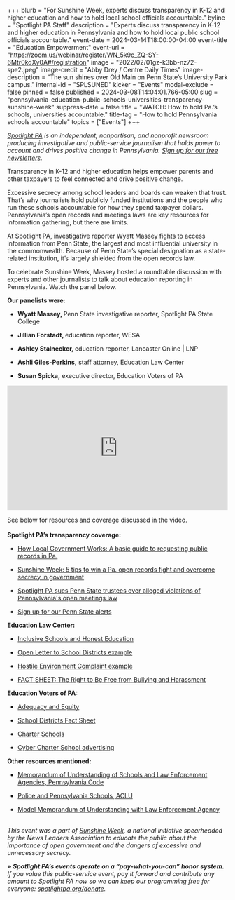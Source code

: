 +++
blurb = "For Sunshine Week, experts discuss transparency in K-12 and higher education and how to hold local school officials accountable."
byline = "Spotlight PA Staff"
description = "Experts discuss transparency in K-12 and higher education in Pennsylvania and how to hold local public school officials accountable."
event-date = 2024-03-14T18:00:00-04:00
event-title = "Education Empowerment"
event-url = "https://zoom.us/webinar/register/WN_5k9c_ZQ-SY-6Mtr0kdXy0A#/registration"
image = "2022/02/01gz-k3bb-nz72-spe2.jpeg"
image-credit = "Abby Drey / Centre Daily Times"
image-description = "The sun shines over Old Main on Penn State’s University Park campus."
internal-id = "SPLSUNED"
kicker = "Events"
modal-exclude = false
pinned = false
published = 2024-03-08T14:04:01.766-05:00
slug = "pennsylvania-education-public-schools-universities-transparency-sunshine-week"
suppress-date = false
title = "WATCH: How to hold Pa.’s schools, universities accountable."
title-tag = "How to hold Pennsylvania schools accountable"
topics = ["Events"]
+++

<a href="https://www.spotlightpa.org/"><em>Spotlight PA</em></a><em> is an independent, nonpartisan, and nonprofit newsroom producing investigative and public-service journalism that holds power to account and drives positive change in Pennsylvania. </em><a href="https://www.spotlightpa.org/newsletters"><em>Sign up for our free newsletters</em></a><em>.</em>

Transparency in K-12 and higher education helps empower parents and other taxpayers to feel connected and drive positive change.

Excessive secrecy among school leaders and boards can weaken that trust. That’s why journalists hold publicly funded institutions and the people who run these schools accountable for how they spend taxpayer dollars. Pennsylvania’s open records and meetings laws are key resources for information gathering, but there are limits.

At Spotlight PA, investigative reporter Wyatt Massey fights to access information from Penn State, the largest and most influential university in the commonwealth. Because of Penn State’s special designation as a state-related institution, it’s largely shielded from the open records law.

To celebrate Sunshine Week, Massey hosted a roundtable discussion with experts and other journalists to talk about education reporting in Pennsylvania. Watch the panel below.<em></em>

<strong>Our panelists were:</strong>

- <strong>Wyatt Massey, </strong>Penn State investigative reporter, Spotlight PA State College

- <strong>Jillian Forstadt, </strong>education reporter, WESA

- <strong>Ashley Stalnecker, </strong>education reporter, Lancaster Online | LNP

- <strong>Ashli Giles-Perkins,</strong> staff attorney, Education Law Center

- <strong>Susan Spicka,</strong> executive director, Education Voters of PA

<div style="padding:56.25% 0 0 0;position:relative;"><iframe src="https://player.vimeo.com/video/923767964?h=635f1e8853&title=0&byline=0" style="position:absolute;top:0;left:0;width:100%;height:100%;" frameborder="0" allow="autoplay; fullscreen; picture-in-picture" allowfullscreen></iframe></div><script src="https://player.vimeo.com/api/player.js"></script>

See below for resources and coverage discussed in the video.<br/><br/><strong>Spotlight PA’s transparency coverage:</strong>

- <a href="https://www.spotlightpa.org/statecollege/2023/03/pennsylvania-right-to-know-local-government-open-records/">How Local Government Works: A basic guide to requesting public records in Pa.</a>

- <a href="https://www.spotlightpa.org/news/2023/03/pa-sunshine-week-appeal-records-denial/">Sunshine Week: 5 tips to win a Pa. open records fight and overcome secrecy in government</a>

- <a href="https://www.spotlightpa.org/statecollege/2023/12/penn-state-trustees-lawsuit-centre-county-court-open-meetings-sunshine-act/">Spotlight PA sues Penn State trustees over alleged violations of Pennsylvania&#39;s open meetings law</a>

- <a href="https://www.spotlightpa.org/newsletters/pennstatealert/">Sign up for our Penn State alerts</a>

<strong>Education Law Center:</strong>

- <a href="https://www.elc-pa.org/advocating-for-inclusive-schools-and-honest-education/">Inclusive Schools and Honest Education</a>

- <a href="https://www.elc-pa.org/wp-content/uploads/2023/06/2023-06-01-ELC-Open-Letter-Red-Lion-Facilities-Athletics-Pronouns.pdf">Open Letter to School Districts example</a>

- <a href="https://www.elc-pa.org/wp-content/uploads/2023/11/Pennridge-Complaint-Final-Copy-Redacted.pdf">Hostile Environment Complaint example</a>

- <a href="https://www.elc-pa.org/wp-content/uploads/2023/09/Right-to-Be-Free-From-Bullying-and-Harassment-2023.pdf">FACT SHEET: The Right to Be Free from Bullying and Harassment </a>

<strong>Education Voters of PA:</strong>

- <a href="https://edvoterspa.org/adequacy-equity/">Adequacy and Equity</a>

- <a href="https://edvoterspa.org/school-district-facts-sheets/">School Districts Fact Sheet</a>

- <a href="https://edvoterspa.org/charter_schools/">Charter Schools</a>

- <a href="https://edvoterspa.org/cyber-charter-advertising/">Cyber Charter School advertising</a>

<strong>Other resources mentioned:</strong>

- <a href="https://www.pacodeandbulletin.gov/Display/pacode?file=/secure/pacode/data/022/chapter10/s10.11.html&amp;d=reduce">Memorandum of Understanding of Schools and Law Enforcement Agencies, Pennsylvania Code<strong></strong></a>

- <a href="https://www.aclupa.org/sites/default/files/field_documents/police_and_pennsylvania_schools_report_digital_10.14.2019.pdf">Police and Pennsylvania Schools, ACLU</a>

- <a href="https://www.education.pa.gov/Documents/K-12/Safe%20Schools/Model%20Memorandum%20of%20Understanding%20with%20Law%20Enforcement%20Agency.pdf">Model Memorandum of Understanding with Law Enforcement Agency</a>

<em><br/>This event was a part of </em><a href="https://www.spj.org/sunshineweek.asp"><em>Sunshine Week</em></a><em>, a national initiative spearheaded by the News Leaders Association to educate the public about the importance of open government and the dangers of excessive and unnecessary secrecy.</em>

<strong><em>» Spotlight PA’s events operate on a “pay-what-you-can” honor system.</em></strong><em> If you value this public-service event, pay it forward and contribute any amount to Spotlight PA now so we can keep our programming free for everyone: </em><a href="http://spotlightpa.org/donate"><em>spotlightpa.org/donate</em></a><em>.</em>

